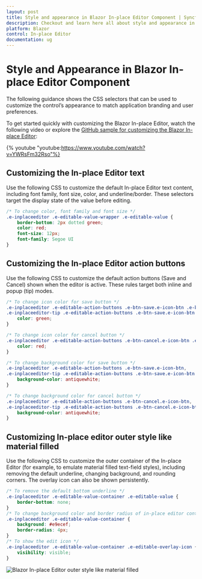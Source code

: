 ```yaml
---
layout: post
title: Style and appearance in Blazor In-place Editor Component | Syncfusion
description: Checkout and learn here all about style and appearance in Syncfusion Blazor In-place Editor component and more.
platform: Blazor
control: In-place Editor 
documentation: ug
---
```


# Style and Appearance in Blazor In-place Editor Component

The following guidance shows the CSS selectors that can be used to customize the control’s appearance to match application branding and user preferences.

To get started quickly with customizing the Blazor In-place Editor, watch the following video or explore the [GitHub sample for customizing the Blazor In-place Editor](https://github.com/SyncfusionExamples/how-to-customize-the-blazor-in-place-editor-component):

{% youtube "youtube:https://www.youtube.com/watch?v=YWRsFm32Rso"%}

## Customizing the In-place Editor text

Use the following CSS to customize the default In-place Editor text content, including font family, font size, color, and underline/border. These selectors target the display state of the value before editing.

```css
/* To change color, font family and font size */
.e-inplaceeditor .e-editable-value-wrapper .e-editable-value {
    border-bottom: 2px dotted green;
    color: red;
    font-size: 12px;
    font-family: Segoe UI
}
```

## Customizing the In-place Editor action buttons

Use the following CSS to customize the default action buttons (Save and Cancel) shown when the editor is active. These rules target both inline and popup (tip) modes.

```css
/* To change icon color for save button */
.e-inplaceeditor .e-editable-action-buttons .e-btn-save.e-icon-btn .e-btn-icon.e-icons,
.e-inplaceeditor-tip .e-editable-action-buttons .e-btn-save.e-icon-btn .e-btn-icon.e-icons{
    color: green;
}

/* To change icon color for cancel button */
.e-inplaceeditor .e-editable-action-buttons .e-btn-cancel.e-icon-btn .e-btn-icon.e-icons,  .e-inplaceeditor-tip .e-editable-action-buttons .e-btn-cancel.e-icon-btn .e-btn-icon.e-icons {
    color: red;
}

/* To change background color for save button */
.e-inplaceeditor .e-editable-action-buttons .e-btn-save.e-icon-btn,
.e-inplaceeditor-tip .e-editable-action-buttons .e-btn-save.e-icon-btn {
    background-color: antiquewhite;
}

/* To change background color for cancel button */
.e-inplaceeditor .e-editable-action-buttons .e-btn-cancel.e-icon-btn,
.e-inplaceeditor-tip .e-editable-action-buttons .e-btn-cancel.e-icon-btn {
    background-color: antiquewhite;
}
```

## Customizing In-place editor outer style like material filled

Use the following CSS to customize the outer container of the In-place Editor (for example, to emulate material filled text-field styles), including removing the default underline, changing background, and rounding corners. The overlay icon can also be shown persistently.

```css
/* To remove the default bottom underline */
.e-inplaceeditor .e-editable-value-container .e-editable-value {
    border-bottom: none;
}
/* To change background color and border radius of in-place editor container */
.e-inplaceeditor .e-editable-value-container {
    background: #e9ecef;
    border-radius: 4px;
}
/* To show the edit icon */
.e-inplaceeditor .e-editable-value-container .e-editable-overlay-icon {
    visibility: visible;
}

```

![Blazor In-place Editor outer style like material filled](./images/outer-style-like-material-filled.png)
